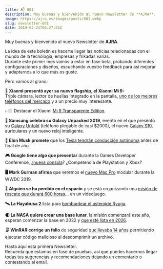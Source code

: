 ```yaml
---
title: 📬 001
description: Muy buenas y bienvenido al nuevo Newsletter de **AJRA**.
image: https://ajra.es/images/posts/001.webp
slug: newsletter-001
date: 2019-02-21T06:27:55Z
---
```


Muy buenas y bienvenido al nuevo Newsletter de **AJRA**.  

La idea de este boletín es hacerte llegar las noticias relacionadas con el mundo de la tecnología, empresas y frikadas varias.  
Durante este primer mes vamos a estar en fase beta, probando diferentes configuraciones y diseños, escuchando vuestro feedback para así mejorar y adaptarnos a lo que más os guste.

Pero vamos al grano:

**📱 Xiaomi presentó ayer su nuevo flagship, el Xiaomi Mi 9:**  
Triple cámara, lector de huellas integrado en la pantalla, [uno de los mejores teléfonos del mercado](http://event.squarespace-mail.com/?a=18713&m=5c6e32d5bb9b1f00013e7c99&n=5c6e44e29fca09000146aaee&s=f0000000151859&u=https%3a%2f%2fes.gizmodo.com%2fel-xioami-mi-9-ya-esta-aqui-triple-camara-pantalla-de-1832758530%2f%3fss_source%3dsscampaigns%26ss_campaign_id%3d5c6e32d5bb9b1f00013e7c99%26ss_email_id%3d5c6e44e29fca09000146aaee%26ss_campaign_name%3dNueva%2bNewsletter%2bde%2b%2540CUBODEKUBRICK%26ss_campaign_sent_date%3d2019-02-21T06%253A27%253A55Z&t=&e=nerina1986%40gmail.com&h=b140ab6b) y a un precio muy interesante.

👉🏼 Destacar el Xiaomi [Mi 9 Transparente Edition](http://event.squarespace-mail.com/?a=18713&m=5c6e32d5bb9b1f00013e7c99&n=5c6e44e29fca09000146aaee&s=f0000000151859&u=https%3a%2f%2fhipertextual.com%2f2019%2f02%2fxiaomi-mi-9-transparent-edition%3fss_source%3dsscampaigns%26ss_campaign_id%3d5c6e32d5bb9b1f00013e7c99%26ss_email_id%3d5c6e44e29fca09000146aaee%26ss_campaign_name%3dNueva%2bNewsletter%2bde%2b%2540CUBODEKUBRICK%26ss_campaign_sent_date%3d2019-02-21T06%253A27%253A55Z&t=&e=nerina1986%40gmail.com&h=dd0c4a9f).

**📱 Samsung celebró su Galaxy Unpacked 2019**, evento en el que presentó su [Galaxy Unfold](http://event.squarespace-mail.com/?a=18713&m=5c6e32d5bb9b1f00013e7c99&n=5c6e44e29fca09000146aaee&s=f0000000151859&u=https%3a%2f%2fyoutu.be%2f7r_UgNcJtzQ%3fss_source%3dsscampaigns%26ss_campaign_id%3d5c6e32d5bb9b1f00013e7c99%26ss_email_id%3d5c6e44e29fca09000146aaee%26ss_campaign_name%3dNueva%2bNewsletter%2bde%2b%2540CUBODEKUBRICK%26ss_campaign_sent_date%3d2019-02-21T06%253A27%253A55Z&t=&e=nerina1986%40gmail.com&h=8f57b569) (teléfono plegable de casi $2000), el nuevo [Galaxy S10](http://event.squarespace-mail.com/?a=18713&m=5c6e32d5bb9b1f00013e7c99&n=5c6e44e29fca09000146aaee&s=f0000000151859&u=https%3a%2f%2fhipertextual.com%2f2019%2f02%2fsamsung-galaxy-s10-plus%3fss_source%3dsscampaigns%26ss_campaign_id%3d5c6e32d5bb9b1f00013e7c99%26ss_email_id%3d5c6e44e29fca09000146aaee%26ss_campaign_name%3dNueva%2bNewsletter%2b%2540CUBODEKUBRICK%26ss_campaign_sent_date%3d2019-02-21T06%253A27%253A55Z&t=&e=nerina1986%40gmail.com&h=ad5e0e27), auriculares y un nuevo reloj inteligente.

**🚙 Elon Musk promete** que los [Tesla tendrán conducción autónoma](http://event.squarespace-mail.com/?a=18713&m=5c6e32d5bb9b1f00013e7c99&n=5c6e44e29fca09000146aaee&s=f0000000151859&u=https%3a%2f%2fhipertextual.com%2f2019%2f02%2felon-musk-tesla-tendran-conduccion-autonoma-final-2019%3fss_source%3dsscampaigns%26ss_campaign_id%3d5c6e32d5bb9b1f00013e7c99%26ss_email_id%3d5c6e44e29fca09000146aaee%26ss_campaign_name%3dNueva%2bNewsletter%2b%2540CUBODEKUBRICK%26ss_campaign_sent_date%3d2019-02-21T06%253A27%253A55Z&t=&e=nerina1986%40gmail.com&h=c4506680) antes de final de año.

**🎮 Google tiene algo que presentar** durante la Games Developer Conference, ¿[nueva consola](http://event.squarespace-mail.com/?a=18713&m=5c6e32d5bb9b1f00013e7c99&n=5c6e44e29fca09000146aaee&s=f0000000151859&u=https%3a%2f%2frpp.pe%2fvideojuegos%2fjuegos%2fgoogle-convoca-a-desarrolladores-de-juegos-y-prensa-a-una-misteriosa-conferencia-noticia-1181733%3fss_source%3dsscampaigns%26ss_campaign_id%3d5c6e32d5bb9b1f00013e7c99%26ss_email_id%3d5c6e44e29fca09000146aaee%26ss_campaign_name%3dNueva%2bNewsletter%2b%2540CUBODEKUBRICK%26ss_campaign_sent_date%3d2019-02-21T06%253A27%253A55Z&t=&e=nerina1986%40gmail.com&h=33d4d3f2)? ¿Competencia de Playstation y Xbox?

**🖥 Mark Gurman afirma** que veremos el [nuevo Mac Pro](http://event.squarespace-mail.com/?a=18713&m=5c6e32d5bb9b1f00013e7c99&n=5c6e44e29fca09000146aaee&s=f0000000151859&u=https%3a%2f%2fm.applesfera.com%2fsobremesa%2ftendremos-primer-vistazo-nuevo-mac-pro-modular-durante-wwdc-2019-afirma-mark-gurman%3fss_source%3dsscampaigns%26ss_campaign_id%3d5c6e32d5bb9b1f00013e7c99%26ss_email_id%3d5c6e44e29fca09000146aaee%26ss_campaign_name%3dNueva%2bNewsletter%2b%2540CUBODEKUBRICK%26ss_campaign_sent_date%3d2019-02-21T06%253A27%253A55Z&t=&e=nerina1986%40gmail.com&h=fc8e7d41) modular durante la WWDC 2019.

**🚀 Alguien se ha perdido en el espacio** y se está organizando una [misión de rescate que durará 600 horas](http://event.squarespace-mail.com/?a=18713&m=5c6e32d5bb9b1f00013e7c99&n=5c6e44e29fca09000146aaee&s=f0000000151859&u=https%3a%2f%2frpp.pe%2fvideojuegos%2fpc%2fcinco-jugadores-buscan-rescatar-a-un-usuario-perdido-desde-hace-3-meses-en-el-espacio-de-un-videojuego-noticia-1181692%3fss_source%3dsscampaigns%26ss_campaign_id%3d5c6e32d5bb9b1f00013e7c99%26ss_email_id%3d5c6e44e29fca09000146aaee%26ss_campaign_name%3dNueva%2bNewsletter%2b%2540CUBODEKUBRICK%26ss_campaign_sent_date%3d2019-02-21T06%253A27%253A55Z&t=&e=nerina1986%40gmail.com&h=28505adf)... en un videojuego.

**🛰 La Hayabusa 2** lista para [bombardear el asteroide Ryugu](http://event.squarespace-mail.com/?a=18713&m=5c6e32d5bb9b1f00013e7c99&n=5c6e44e29fca09000146aaee&s=f0000000151859&u=https%3a%2f%2fnewatlas.com%2fhayabusa-2-fire-ryugu-dust%2f58525%2f%3fss_source%3dsscampaigns%26ss_campaign_id%3d5c6e32d5bb9b1f00013e7c99%26ss_email_id%3d5c6e44e29fca09000146aaee%26ss_campaign_name%3dNueva%2bNewsletter%2b%2540CUBODEKUBRICK%26ss_campaign_sent_date%3d2019-02-21T06%253A27%253A55Z&t=&e=nerina1986%40gmail.com&h=ba45622f).

**🌒 La NASA quiere crear una base lunar**, la misión comenzará este año, esperan comenzar la base en 2022 y [que esté lista en 2026](http://event.squarespace-mail.com/?a=18713&m=5c6e32d5bb9b1f00013e7c99&n=5c6e44e29fca09000146aaee&s=f0000000151859&u=http%3a%2f%2fblogs.discovermagazine.com%2fd-brief%2f2019%2f02%2f15%2fnasa-wants-to-return-to-the-moon-as-early-as-this-year%2f%3fss_source%3dsscampaigns%26ss_campaign_id%3d5c6e32d5bb9b1f00013e7c99%26ss_email_id%3d5c6e44e29fca09000146aaee%26ss_campaign_name%3dNueva%2bNewsletter%2b%2540CUBODEKUBRICK%26ss_campaign_sent_date%3d2019-02-21T06%253A27%253A55Z&t=&e=nerina1986%40gmail.com&h=e8bd68a1).

**🗜 WinRAR corrige un fallo** de seguridad [que llevaba 14 años](http://event.squarespace-mail.com/?a=18713&m=5c6e32d5bb9b1f00013e7c99&n=5c6e44e29fca09000146aaee&s=f0000000151859&u=https%3a%2f%2farstechnica.com%2finformation-technology%2f2019%2f02%2fnasty-code-execution-bug-in-winrar-threatened-millions-of-users-for-14-years%2f%3fss_source%3dsscampaigns%26ss_campaign_id%3d5c6e32d5bb9b1f00013e7c99%26ss_email_id%3d5c6e44e29fca09000146aaee%26ss_campaign_name%3dNueva%2bNewsletter%2b%2540CUBODEKUBRICK%26ss_campaign_sent_date%3d2019-02-21T06%253A27%253A55Z&t=&e=nerina1986%40gmail.com&h=3b53d706) permitiendo ejecutar código malicioso al descomprimir un archivo.

Hasta aquí esta primera Newsletter.  
Recuerda que estamos en fase de pruebas, así que puedes hacernos llegar todas tus sugerencias y recomendaciones dejando un comentario o contestando al email.
